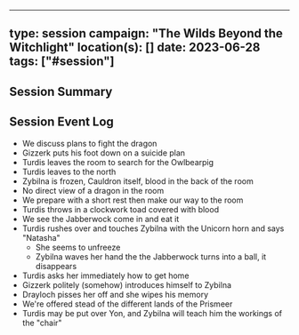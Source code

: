 
---
type: session
campaign: "The Wilds Beyond the Witchlight"
location(s): []
date: 2023-06-28
tags: ["#session"]
---

## Session Summary

## Session Event Log

- We discuss plans to fight the dragon
- Gizzerk puts his foot down on a suicide plan
- Turdis leaves the room to search for the Owlbearpig
- Turdis leaves to the north
- Zybilna is frozen, Cauldron itself, blood in the back of the room
- No direct view of a dragon in the room
- We prepare with a short rest then make our way to the room
- Turdis throws in a clockwork toad covered with blood
- We see the Jabberwock come in and eat it
- Turdis rushes over and touches Zybilna with the Unicorn horn and says "Natasha"
	- She seems to unfreeze
	- Zybilna waves her hand the the Jabberwock turns into a ball, it disappears
- Turdis asks her immediately how to get home
- Gizzerk politely (somehow) introduces himself to Zybilna
- Drayloch pisses her off and she wipes his memory
- We're offered stead of the different lands of the Prismeer
- Turdis may be put over Yon, and Zybilna will teach him the workings of the "chair"